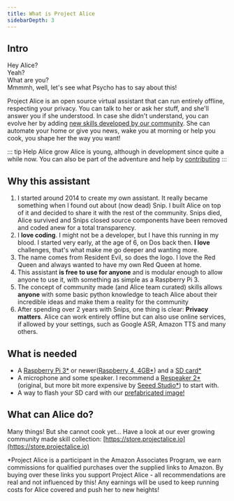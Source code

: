 ```yaml
---
title: What is Project Alice
sidebarDepth: 3
---
```


<link rel="stylesheet" href="/css/speechbubbles.css">

## Intro

<div class="userSpeech male">Hey Alice?</div>
<div class="aliceSpeech female">Yeah?</div>
<div class="userSpeech male">What are you?</div>
<div class="aliceSpeech female">Mmmmh, well, let's see what Psycho has to say about this!</div>


Project Alice is an open source virtual assistant that can run entirely offline, respecting your privacy. You can talk to her or ask her stuff, and she'll answer you if she understood. In case she didn't understand, you can evolve her by adding [new skills developed by our community](https://store.projectalice.io). She can automate your home or give you news, wake you at morning or help you cook, you shape her the way you want!

::: tip Help Alice grow
Alice is young, although in development since quite a while now. You can also be part of the adventure and help by [contributing](../contribute/contributing.md)
:::


## Why this assistant

1. I started around 2014 to create my own assistant. It really became something when I found out about (now dead) Snip. I built Alice on top of it and decided to share it with the rest of the community. Snips died, Alice survived and Snips closed source components have been removed and coded anew for a total transparency.
2. I **love coding**. I might not be a developer, but I have this running in my blood. I started very early, at the age of 6, on Dos back then. **I love** challenges, that's what make me go deeper and wanting more.
3. The name comes from Resident Evil, so does the logo. I love the Red Queen and always wanted to have my own Red Queen at home.
4. This assistant **is free to use for anyone** and is modular enough to allow anyone to use it, with something as simple as a Raspberry Pi 3.
5. The concept of community made (and Alice team curated) skills allows **anyone** with some basic python knowledge to teach Alice about their incredible ideas and make them a reality for the community
6. After spending over 2 years with Snips, one thing is clear: **Privacy matters**. Alice can work entirely offline but can also use online services, if allowed by your settings, such as Google ASR, Amazon TTS and many others.


 ## What is needed
 - A [Raspberry Pi 3*](https://amzn.to/346WHPJ) or newer([Raspberry 4, 4GB*](https://amzn.to/3kne6cZ)) and a [SD card*](https://amzn.to/3o1D5V8)
 - A microphone and some speaker. I recommend a [Respeaker 2*](https://amzn.to/3dJXN7u) (original, but more bit more expensive by [Seeed Studio*](https://amzn.to/3m0tnRo)) to start with.
 - A way to flash your SD card with our [prefabricated image!](https://docs.projectalice.io/setup/)
 
 
 ## What can Alice do?
 Many things! But she cannot cook yet... Have a look at our ever growing community made skill collection: [https://store.projectalice.io](https://store.projectalice.io)
 
 <link rel="stylesheet" href="/css/disclaimer.css">
<div class="amazonDisclaimer">*Project Alice is a participant in the Amazon Associates Program, we earn commissions for qualified purchases over the supplied links to Amazon. By buying over these links you support Project Alice - all recommendations are real and not influenced by this! Any earnings will be used to keep running costs for Alice covered and push her to new heights!</div>
